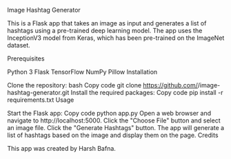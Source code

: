 Image Hashtag Generator

This is a Flask app that takes an image as input and generates a list of hashtags using a pre-trained deep learning model. The app uses the InceptionV3 model from Keras, which has been pre-trained on the ImageNet dataset.

Prerequisites

Python 3
Flask
TensorFlow
NumPy
Pillow
Installation

Clone the repository:
bash
Copy code
git clone https://github.com/<username>/image-hashtag-generator.git
Install the required packages:
Copy code
pip install -r requirements.txt
Usage

Start the Flask app:
Copy code
python app.py
Open a web browser and navigate to http://localhost:5000.
Click the "Choose File" button and select an image file.
Click the "Generate Hashtags" button.
The app will generate a list of hashtags based on the image and display them on the page.
Credits

This app was created by Harsh Bafna.

